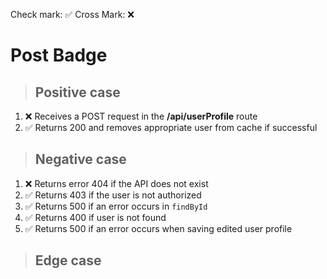 Check mark: ✅
Cross Mark: ❌

# Post Badge

> ## Positive case

1. ❌ Receives a POST request in the **/api/userProfile** route
2. ✅ Returns 200 and removes appropriate user from cache if successful

> ## Negative case

1. ❌ Returns error 404 if the API does not exist
2. ✅ Returns 403 if the user is not authorized
3. ✅ Returns 500 if an error occurs in `findById`
4. ✅ Returns 400 if user is not found
5. ✅ Returns 500 if an error occurs when saving edited user profile

> ## Edge case
